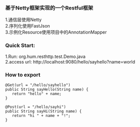 ### 基于Netty框架实现的一个Restful框架 <br />
   1.通信层使用Netty <br />
   2.序列化使用FastJson <br />
   3.示例化Resource使用项目中的AnnotationMapper <br />

### Quick Start: <br />
   1.Run: org.hum.resthttp.test.Demo.java <br />
   2.access url: http://localhost:9080/hello/sayhello?name=world <br />

### How to export <br />
	@Get(url = "/hello/sayhello")
	public String sayHello(String name) {
	   return "hello" + name;
	}
	
	@Post(url = "/hello/sayhi")
	public String sayHi(String name) {
	   return "hi " + name + "!";
	}
